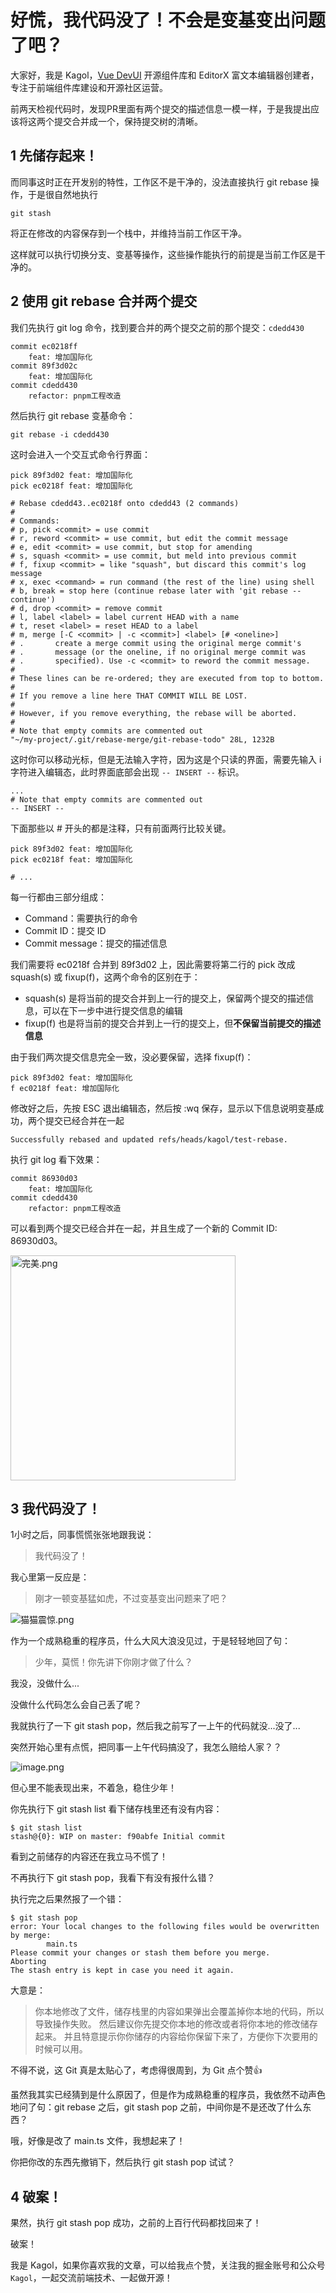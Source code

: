 # 好慌，我代码没了！不会是变基变出问题了吧？

大家好，我是 Kagol，[Vue DevUI](https://github.com/DevCloudFE/vue-devui) 开源组件库和 EditorX 富文本编辑器创建者，专注于前端组件库建设和开源社区运营。

前两天检视代码时，发现PR里面有两个提交的描述信息一模一样，于是我提出应该将这两个提交合并成一个，保持提交树的清晰。

## 1 先储存起来！

而同事这时正在开发别的特性，工作区不是干净的，没法直接执行 git rebase 操作，于是很自然地执行

```
git stash
```

将正在修改的内容保存到一个栈中，并维持当前工作区干净。

这样就可以执行切换分支、变基等操作，这些操作能执行的前提是当前工作区是干净的。

## 2 使用 git rebase 合并两个提交

我们先执行 git log 命令，找到要合并的两个提交之前的那个提交：`cdedd430`

```
commit ec0218ff
    feat: 增加国际化
commit 89f3d02c
    feat: 增加国际化
commit cdedd430
    refactor: pnpm工程改造
```

然后执行 git rebase 变基命令：

```
git rebase -i cdedd430
```

这时会进入一个交互式命令行界面：

```
pick 89f3d02 feat: 增加国际化
pick ec0218f feat: 增加国际化

# Rebase cdedd43..ec0218f onto cdedd43 (2 commands)
#
# Commands:
# p, pick <commit> = use commit
# r, reword <commit> = use commit, but edit the commit message
# e, edit <commit> = use commit, but stop for amending
# s, squash <commit> = use commit, but meld into previous commit
# f, fixup <commit> = like "squash", but discard this commit's log message
# x, exec <command> = run command (the rest of the line) using shell
# b, break = stop here (continue rebase later with 'git rebase --continue')
# d, drop <commit> = remove commit
# l, label <label> = label current HEAD with a name
# t, reset <label> = reset HEAD to a label
# m, merge [-C <commit> | -c <commit>] <label> [# <oneline>]
# .       create a merge commit using the original merge commit's
# .       message (or the oneline, if no original merge commit was
# .       specified). Use -c <commit> to reword the commit message.
#
# These lines can be re-ordered; they are executed from top to bottom.
#
# If you remove a line here THAT COMMIT WILL BE LOST.
#
# However, if you remove everything, the rebase will be aborted.
#
# Note that empty commits are commented out
"~/my-project/.git/rebase-merge/git-rebase-todo" 28L, 1232B
```

这时你可以移动光标，但是无法输入字符，因为这是个只读的界面，需要先输入 i 字符进入编辑态，此时界面底部会出现 `-- INSERT --` 标识。

```
...
# Note that empty commits are commented out
-- INSERT --
```

下面那些以 # 开头的都是注释，只有前面两行比较关键。

```
pick 89f3d02 feat: 增加国际化
pick ec0218f feat: 增加国际化

# ...
```

每一行都由三部分组成：
- Command：需要执行的命令
- Commit ID：提交 ID
- Commit message：提交的描述信息

我们需要将 ec0218f 合并到 89f3d02 上，因此需要将第二行的 pick 改成 squash(s) 或 fixup(f)，这两个命令的区别在于：
- squash(s) 是将当前的提交合并到上一行的提交上，保留两个提交的描述信息，可以在下一步中进行提交信息的编辑
- fixup(f) 也是将当前的提交合并到上一行的提交上，但**不保留当前提交的描述信息**

由于我们两次提交信息完全一致，没必要保留，选择 fixup(f)：

```
pick 89f3d02 feat: 增加国际化
f ec0218f feat: 增加国际化
```

修改好之后，先按 ESC 退出编辑态，然后按 :wq 保存，显示以下信息说明变基成功，两个提交已经合并在一起

```
Successfully rebased and updated refs/heads/kagol/test-rebase.
```

执行 git log 看下效果：

```
commit 86930d03
    feat: 增加国际化
commit cdedd430
    refactor: pnpm工程改造
```

可以看到两个提交已经合并在一起，并且生成了一个新的 Commit ID: 86930d03。

<img alt="完美.png" src="https://p6-juejin.byteimg.com/tos-cn-i-k3u1fbpfcp/419f2f4ef17c43c7b1cda782dafde598~tplv-k3u1fbpfcp-watermark.image?" width="360" />

## 3 我代码没了！

1小时之后，同事慌慌张张地跟我说：

> 我代码没了！

我心里第一反应是：

> 刚才一顿变基猛如虎，不过变基变出问题来了吧？

![猫猫震惊.png](https://p3-juejin.byteimg.com/tos-cn-i-k3u1fbpfcp/6a9872e916f9469fae16835147a0996d~tplv-k3u1fbpfcp-watermark.image?)

作为一个成熟稳重的程序员，什么大风大浪没见过，于是轻轻地回了句：

> 少年，莫慌！你先讲下你刚才做了什么？

我没，没做什么...

没做什么代码怎么会自己丢了呢？

我就执行了一下 git stash pop，然后我之前写了一上午的代码就没...没了...

突然开始心里有点慌，把同事一上午代码搞没了，我怎么赔给人家？？

![image.png](https://p9-juejin.byteimg.com/tos-cn-i-k3u1fbpfcp/beb70ee4c72544879fd15b23bfec79df~tplv-k3u1fbpfcp-watermark.image?)

但心里不能表现出来，不着急，稳住少年！

你先执行下 git stash list 看下储存栈里还有没有内容：

```
$ git stash list
stash@{0}: WIP on master: f90abfe Initial commit
```

看到之前储存的内容还在我立马不慌了！

不再执行下 git stash pop，我看下有没有报什么错？

执行完之后果然报了一个错：

```
$ git stash pop
error: Your local changes to the following files would be overwritten by merge:
        main.ts
Please commit your changes or stash them before you merge.
Aborting
The stash entry is kept in case you need it again.
```

大意是：

> 你本地修改了文件，储存栈里的内容如果弹出会覆盖掉你本地的代码，所以导致操作失败。
> 然后建议你先提交你本地的修改或者将你本地的修改储存起来。
> 并且特意提示你你储存的内容给你保留下来了，方便你下次要用的时候可以用。

不得不说，这 Git 真是太贴心了，考虑得很周到，为 Git 点个赞👍

虽然我其实已经猜到是什么原因了，但是作为成熟稳重的程序员，我依然不动声色地问了句：git rebase 之后，git stash pop 之前，中间你是不是还改了什么东西？

哦，好像是改了 main.ts 文件，我想起来了！

你把你改的东西先撤销下，然后执行 git stash pop 试试？

## 4 破案！

果然，执行 git stash pop 成功，之前的上百行代码都找回来了！

破案！

我是 Kagol，如果你喜欢我的文章，可以给我点个赞，关注我的掘金账号和公众号 `Kagol`，一起交流前端技术、一起做开源！


<EditInfo time="2022-12-07 07:44" title="24483展现 · 913阅读 · 6点赞 · 2评论 · 1收藏" />
